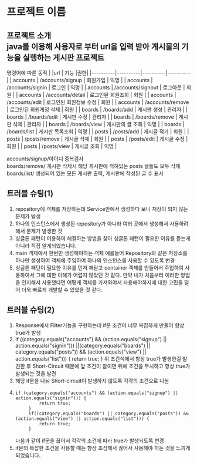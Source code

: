 # 프로젝트 이름  
프로젝트 소개  
java를 이용해 사용자로 부터 url을 입력 받아 게시물의 기능을 실행하는 게시판 프로젝트
---
명령어에 따른 동작
|  |url | 기능 |권한|
|----------|----------|----------|----------|
| accounts  | /accounts/signup   | 회원가입  | 익명 |
| accounts  | /accounts/signin   | 로그인   | 익명 |
| accounts  | /accounts/signout  | 로그아웃  | 회원  |
| accounts | /accounts/detail  | 로그인된 회원조회  | 회원 |
| accounts | /accounts/edit  | 로그인된 회원정보 수정  | 회원 |
| accounts | /accounts/remove | 로그인된 회원계정 삭제  | 회원 |
| boards | /boards/add  | 게시판 생성  | 관리자 |
| boards | /boards/edit  | 게시판 수정  | 관리자 |
| boards | /boards/remove  | 게시판 삭제  | 관리자 |
| boards | /boards/view  | 게시판의 글 조회  | 익명 |
| boards | /boards/list  | 게시판 목록조회  | 익명 |
| posts | /posts/add  | 게시글 적기  | 회원 |
| posts | /posts/remove  | 게시글 삭제  | 회원 |
| posts | /posts/edit  | 게시글 수정  | 회원 |
| posts | /posts/view  | 게시글 조회  | 익명 |

accounts/signup/아이디 중복검사  
boards/remove/ 게시판 삭제시 해당 게시판에 적혀있는 posts 글들도 모두 삭제  
boards/list/ 생성되어 있는 모든 게시판 출력, 게시판에 작성된 글 수 표시  


## 트러블 슈팅(1)  
1. repository에 객체를 저장하는데 Service안에서 생성하다 보니 저장이 되지 않는 문제가 발생
2. 하나의 인스턴스에서 생성된 repository가 아니라 여러 곳에서 생성해서 사용하려 해서 문제가 발생한 것 
3. 싱글톤 패턴이 이용하여 해결하는 방법을 찾아 싱글톤 패턴이 필요한 이유를 듣는게 아니라 직접 알게되었습니다.
4. main 객체에서 한번만 생성해야하는 객체 예를들어 Repository와 같은 저장소를 하나만 생성하여 객체에 주입하여 하나의 인스턴스를 사용할 수 있도록 변경
5. 싱글톤 패턴이 필요한 이유를 먼저 깨닫고 container 객체를 만들어서 주입하여 사용하여서 그에 대한 이해가 어렵지 않았던 것 같다. 만약 내가 처음부터 이러한 방법을 인지해서 사용했다면 어떻게 객체를 가져와야서 사용해야하지에 대한 고민을 덜어 더욱 빠르게 개발할 수 있었을 것 같다.

## 트러블 슈팅(2)
1. Response에서 Filter기능을 구현하는데 if문 조건이 너무 복잡하게 만들어 항상 true가 발생
2.    if ((category.equals("accounts") && (action.equals("signup") || action.equals("signin"))) ||(category.equals("boards") || category.equals("posts")) && (action.equals("view") || action.equals("list"))) {
            return true;
        }
위 조건식에서 항상 true가 발생한걸 발견한 후 Short-Circuit 때문에 앞 조건이 참이면 뒤에 조건을 무시하고 항상 true가 발생되는 것을 발견
3. 해당 if문을 나눠 Short-circuit이 발생하지 않도록 각각의 조건으로 나눔
4. ```
   if (category.equals("accounts") && (action.equals("signup") || action.equals("signin"))) {
            return true;
        }
        if((category.equals("boards") || category.equals("posts")) && (action.equals("view") || action.equals("list"))) {
            return true;
        }
   ```
   다음과 같이 if문을 끊어서 각각의 조건에 따라 true가 발생되도록 변경
5. if문의 복잡한 조건을 사용할 때는 항상 조심해서 끊어서 사용해야 하는 것을 느끼게 되었습니다.
